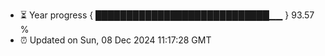 - ⏳ Year progress { ████████████████████████████▁▁ } 93.57 %
- ⏰ Updated on Sun, 08 Dec 2024 11:17:28 GMT

